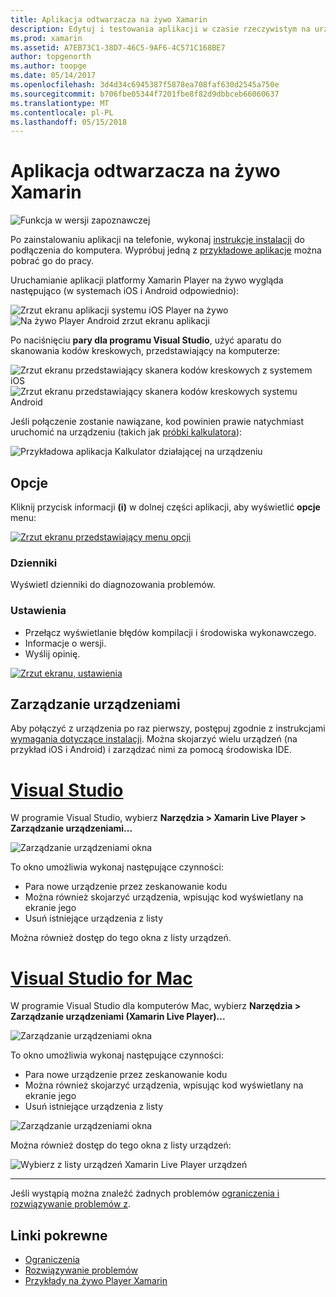 ```yaml
---
title: Aplikacja odtwarzacza na żywo Xamarin
description: Edytuj i testowania aplikacji w czasie rzeczywistym na urządzenia z systemem iOS lub Android
ms.prod: xamarin
ms.assetid: A7EB73C1-38D7-46C5-9AF6-4C571C168BE7
author: topgenorth
ms.author: toopge
ms.date: 05/14/2017
ms.openlocfilehash: 3d4d34c6945387f5878ea708faf630d2545a750e
ms.sourcegitcommit: b706fbe05344f7201fbe8f82d9dbbceb66060637
ms.translationtype: MT
ms.contentlocale: pl-PL
ms.lasthandoff: 05/15/2018
---
```

# <a name="xamarin-live-player-app"></a>Aplikacja odtwarzacza na żywo Xamarin

![Funkcja w wersji zapoznawczej](~/media/shared/preview.png)

Po zainstalowaniu aplikacji na telefonie, wykonaj [instrukcje instalacji](~/tools/live-player/install.md) do podłączenia do komputera. Wypróbuj jedną z [przykładowe aplikacje](~/tools/live-player/samples.md) można pobrać go do pracy.

Uruchamianie aplikacji platformy Xamarin Player na żywo wygląda następująco (w systemach iOS i Android odpowiednio):

![Zrzut ekranu aplikacji systemu iOS Player na żywo](player-images/app-iphone-sml.png) ![Na żywo Player Android zrzut ekranu aplikacji](player-images/app-android-sml.png)

Po naciśnięciu **pary dla programu Visual Studio**, użyć aparatu do skanowania kodów kreskowych, przedstawiający na komputerze:

![Zrzut ekranu przedstawiający skanera kodów kreskowych z systemem iOS](player-images/scan-iphone-sml.png) ![Zrzut ekranu przedstawiający skanera kodów kreskowych systemu Android](player-images/scan-android-sml.png)

Jeśli połączenie zostanie nawiązane, kod powinien prawie natychmiast uruchomić na urządzeniu (takich jak [próbki kalkulatora](https://developer.xamarin.com/samples/mobile/LivePlayer/BasicCalculator)):

![Przykładowa aplikacja Kalkulator działającej na urządzeniu](player-images/basic-calculator-iphone-sml.png)

## <a name="options"></a>Opcje

Kliknij przycisk informacji **(i)** w dolnej części aplikacji, aby wyświetlić **opcje** menu:

[![Zrzut ekranu przedstawiający menu opcji](player-images/options-sml.png)](player-images/options.png#lightbox)

### <a name="logs"></a>Dzienniki

Wyświetl dzienniki do diagnozowania problemów.

### <a name="settings"></a>Ustawienia

- Przełącz wyświetlanie błędów kompilacji i środowiska wykonawczego.
- Informacje o wersji.
- Wyślij opinię.

[![Zrzut ekranu, ustawienia](player-images/settings-sml.png)](player-images/settings.png#lightbox)

## <a name="managing-devices"></a>Zarządzanie urządzeniami

Aby połączyć z urządzenia po raz pierwszy, postępuj zgodnie z instrukcjami [wymagania dotyczące instalacji](~/tools/live-player/install.md). Można skojarzyć wielu urządzeń (na przykład iOS i Android) i zarządzać nimi za pomocą środowiska IDE.

# <a name="visual-studiotabwindows"></a>[Visual Studio](#tab/windows)

W programie Visual Studio, wybierz **Narzędzia > Xamarin Live Player > Zarządzanie urządzeniami...**

![Zarządzanie urządzeniami okna](player-images/manage-tools-menu-vs.png)

To okno umożliwia wykonaj następujące czynności:

- Para nowe urządzenie przez zeskanowanie kodu
- Można również skojarzyć urządzenia, wpisując kod wyświetlany na ekranie jego
- Usuń istniejące urządzenia z listy

Można również dostęp do tego okna z listy urządzeń.

# <a name="visual-studio-for-mactabmacos"></a>[Visual Studio for Mac](#tab/macos)

W programie Visual Studio dla komputerów Mac, wybierz **Narzędzia > Zarządzanie urządzeniami (Xamarin Live Player)...**

![Zarządzanie urządzeniami okna](player-images/manage-tools-menu.png)

To okno umożliwia wykonaj następujące czynności:

- Para nowe urządzenie przez zeskanowanie kodu
- Można również skojarzyć urządzenia, wpisując kod wyświetlany na ekranie jego
- Usuń istniejące urządzenia z listy

![Zarządzanie urządzeniami okna](player-images/manage.png)

Można również dostęp do tego okna z listy urządzeń:

![Wybierz z listy urządzeń Xamarin Live Player urządzeń](player-images/manage-device-menu.png)

-----

Jeśli wystąpią można znaleźć żadnych problemów [ograniczenia i rozwiązywanie problemów z](~/tools/live-player/troubleshooting.md).

## <a name="related-links"></a>Linki pokrewne

- [Ograniczenia](~/tools/live-player/limitations.md)
- [Rozwiązywanie problemów](~/tools/live-player/troubleshooting.md)
- [Przykłady na żywo Player Xamarin](samples.md)
